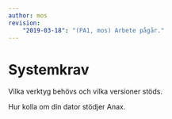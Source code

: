 ```yaml
---
author: mos
revision:
    "2019-03-18": "(PA1, mos) Arbete pågår."
---
```

Systemkrav
===========================

Vilka verktyg behövs och vilka versioner stöds.

Hur kolla om din dator stödjer Anax.
